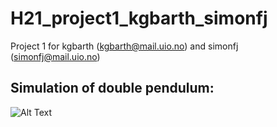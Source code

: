 # H21_project1_kgbarth_simonfj
Project 1 for kgbarth (kgbarth@mail.uio.no) and simonfj (simonfj@mail.uio.no)

## Simulation of double pendulum:

![Alt Text](https://github.uio.no/IN1910/H21_project1_kgbarth_simonfj/blob/35008fe37d8d4496aacdf83d84637067ccf97a61/video/example_simulation.gif)
